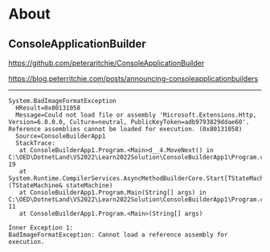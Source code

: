 ﻿# About

## ConsoleApplicationBuilder

https://github.com/peteraritchie/ConsoleApplicationBuilder

https://blog.peterritchie.com/posts/announcing-consoleapplicationbuilders

---

```
System.BadImageFormatException
  HResult=0x80131058
  Message=Could not load file or assembly 'Microsoft.Extensions.Http, Version=6.0.0.0, Culture=neutral, PublicKeyToken=adb9793829ddae60'. Reference assemblies cannot be loaded for execution. (0x80131058)
  Source=ConsoleBuilderApp1
  StackTrace:
   at ConsoleBuilderApp1.Program.<Main>d__4.MoveNext() in C:\OED\DotnetLand\VS2022\Learn2022Solution\ConsoleBuilderApp1\Program.cs:line 19
   at System.Runtime.CompilerServices.AsyncMethodBuilderCore.Start[TStateMachine](TStateMachine& stateMachine)
   at ConsoleBuilderApp1.Program.Main(String[] args) in C:\OED\DotnetLand\VS2022\Learn2022Solution\ConsoleBuilderApp1\Program.cs:line 11
   at ConsoleBuilderApp1.Program.<Main>(String[] args)

Inner Exception 1:
BadImageFormatException: Cannot load a reference assembly for execution.

```



